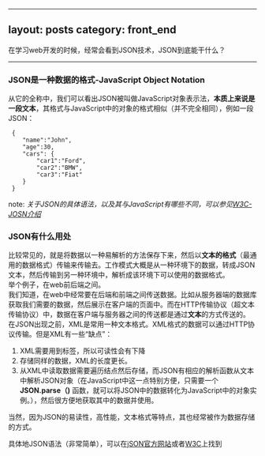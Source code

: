  ---
layout: posts
category: front_end
---

在学习web开发的时候，经常会看到JSON技术，JSON到底能干什么？      
   
***
  
### JSON是一种数据的格式-JavaScript Object Notation    

从它的全称中，我们可以看出JSON被叫做JavaScript对象表示法，**本质上来说是一段文本**，其格式与JavaScript中的对象的格式相似（并不完全相同），例如一段JSON： 

     {
        "name":"John",
        "age":30,
        "cars": {
            "car1":"Ford",
            "car2":"BMW",
            "car3":"Fiat"
        }
     } 
note: *关于JSON的具体语法，以及其与JavaScript有哪些不同，可以参见[W3C-JOSN介绍](https://www.w3schools.com/js/js_json_intro.asp)*  

### JSON有什么用处   

比较常见的，就是将数据以一种易解析的方法保存下来，然后以**文本的格式**（最通用的数据格式）传输来传输去。工作模式大概是从一种环境下的数据，转成JSON文本，然后传输到另一种环境中，解析成该环境下可以使用的数据格式。  
举个例子，在web前后端之间。  
我们知道，在web中经常要在后端和前端之间传送数据。比如从服务器端的数据库获取我们需要的数据，然后展示在客户端的页面中。而在HTTP传输协议（超文本传输协议）中，数据在客户端与服务器之间的传送都是通过**文本**的方式传送的。   
在JSON出现之前，XML是常用一种文本格式。XML格式的数据可以通过HTTP协议传输。但是XML有一些“缺点”：  
1. XML需要用到标签，所以可读性会有下降  
2. 存储同样的数据，XML的长度更长。  
3. 从XML中读取数据需要遍历结点然后存储，而JSON有相应的解析函数从文本中解析JSON对象（在JavaScript中这一点特别方便，只需要一个**JSON.parse（)** 函数，就可以将JSON中的数据转化为JavaScript中的对象实例。），然后很方便地获取其中的数据并使用。
   
当然，因为JSON的易读性，高性能，文本格式等特点，其也经常被作为数据存储的方式。
  
具体地JSON语法（非常简单），可以在[jSON官方网站](https://www.json.org/json-zh.html)或者[W3C](https://www.w3schools.com/js/js_json_intro.asp)上找到
